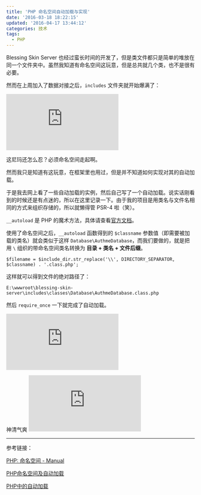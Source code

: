 ```yaml
---
title: 'PHP 命名空间自动加载与实现'
date: '2016-03-18 18:22:15'
updated: '2016-04-17 13:44:12'
categories: 技术
tags:
  - PHP
---
```


Blessing Skin Server 也经过蛮长时间的开发了，但是类文件都只是简单的堆放在同一个文件夹中。虽然我知道有命名空间这玩意，但是总共就几个类，也不是很有必要。

然而在上周加入了数据对接之后，`includes` 文件夹就开始爆满了：

![includes dir](https://img.prinzeugen.net/image.php?di=3G97)

这尼玛还怎么忍？必须命名空间走起啊。

然而我只是知道有这玩意，在框架里也用过，但是并不知道如何实现对其的自动加载。

于是我去网上看了一些自动加载的实例，然后自己写了一个自动加载。说实话刚看到的时候还是有点迷的，所以在这里记录一下。由于我的项目是用类名与文件名相同的方式来组织存储的，所以就懒得管 PSR-4 啦（笑）。

<!--more-->

<script src="https://work.prinzeugen.net/gist/printempw/d1af9fefbcbd89996273.js"></script>

`__autoload` 是 PHP 的魔术方法，具体请查看[官方文档](http://php.net/manual/zh/function.autoload.php)。

使用了命名空间之后，`__autoload` 函数得到的 `$classname` 参数值（即需要被加载的类名）就会类似于这样 `Database\AuthmeDatabase`，而我们要做的，就是把用 `\` 组织的带命名空间类名转换为 **目录 + 类名 + 文件后缀**。

```
$filename = $include_dir.str_replace('\\', DIRECTORY_SEPARATOR, $classname) . '.class.php';
```

这样就可以得到文件的绝对路径了：

```
E:\wwwroot\blessing-skin-server\includes\classes\Database\AuthmeDatabase.class.php
```

然后 `require_once` 一下就完成了自动加载。

![used namespace](https://img.prinzeugen.net/image.php?di=7RIP)

神清气爽 
![](https://img.prinzeugen.net/image.php?di=8WUY)

-------------

参考链接：

[PHP: 命名空间 - Manual](http://php.net/manual/zh/language.namespaces.php)

[PHP命名空间及自动加载](http://yansu.org/2014/01/16/php-namespace-and-autoload.html)

[PHP中的自动加载](https://www.zybuluo.com/phper/note/66447)

